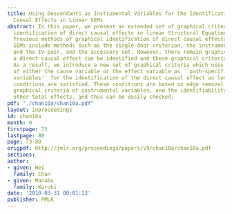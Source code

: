 ```yaml
---
title: Using Descendants as Instrumental Variables for the Identification of Direct
  Causal Effects in Linear SEMs
abstract: In this paper, we present an extended set of graphical criteria for the
  identification of direct causal effects in linear Structural Equation Models (SEMs).
  Previous methods of graphical identification of direct causal effects in linear
  SEMs include methods such as the single-door criterion, the instrumental variable
  and the IV-pair, and the accessory set. However, there remain graphical models where
  a direct causal effect can be identified and these graphical criteria all fail.
  As a result, we introduce a new set of graphical criteria which uses descendants
  of either the cause variable or the effect variable as ``path-specific instrumental
  variables'' for the identification of the direct causal effect as long as certain
  conditions are satisfied. These conditions are based on edge removal and the existing
  graphical criteria of instrumental variables, and the identifiability of certain
  other total effects, and thus can be easily checked.
pdf: "./chan10a/chan10a.pdf"
layout: inproceedings
id: chan10a
month: 0
firstpage: 73
lastpage: 80
page: 73-80
origpdf: http://jmlr.org/proceedings/papers/v9/chan10a/chan10a.pdf
sections: 
author:
- given: Hei
  family: Chan
- given: Manabu
  family: Kuroki
date: '2010-03-31 00:01:13'
publisher: PMLR
---
```

